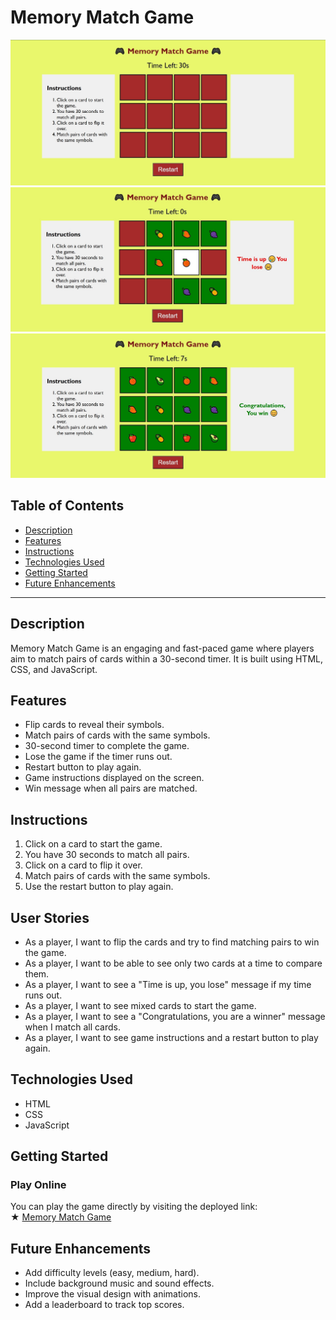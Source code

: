 # Memory Match Game

![Memory Match Game ](Memory%20Match%20Game%201.jpg)
![Memory Match Game ](Memory%20Match%20Game%202.jpg)
![Memory Match Game ](Memory%20Match%20Game%203.jpg)


## Table of Contents
- [Description](#description)
- [Features](#features)
- [Instructions](#instructions)
- [Technologies Used](#technologies-used)
- [Getting Started](#getting-started)
- [Future Enhancements](#future-enhancements)

---

## Description
Memory Match Game is an engaging and fast-paced game where players aim to match pairs of cards within a 30-second timer. It is built using HTML, CSS, and JavaScript.

## Features
- Flip cards to reveal their symbols.
- Match pairs of cards with the same symbols.
- 30-second timer to complete the game.
- Lose the game if the timer runs out.
- Restart button to play again.
- Game instructions displayed on the screen.
- Win message when all pairs are matched.

## Instructions
1. Click on a card to start the game.
2. You have 30 seconds to match all pairs.
3. Click on a card to flip it over.
4. Match pairs of cards with the same symbols.
5. Use the restart button to play again.

## User Stories
- As a player, I want to flip the cards and try to find matching pairs to win the game.
- As a player, I want to be able to see only two cards at a time to compare them.
- As a player, I want to see a "Time is up, you lose" message if my time runs out.
- As a player, I want to see mixed cards to start the game.
- As a player, I want to see a "Congratulations, you are a winner" message when I match all cards.
- As a player, I want to see game instructions and a restart button to play again.

## Technologies Used
- HTML
- CSS
- JavaScript

## Getting Started

### Play Online
You can play the game directly by visiting the deployed link:  
★ [Memory Match Game](https://alih2001.github.io/Memory-Match-Game-/)


## Future Enhancements
- Add difficulty levels (easy, medium, hard).
- Include background music and sound effects.
- Improve the visual design with animations.
- Add a leaderboard to track top scores.